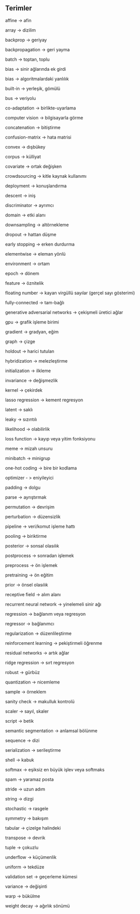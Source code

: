 ## Terimler

affine -> afin

array -> dizilim

backprop -> geriyay

backpropagation -> geri yayma

batch -> toptan, toplu

bias -> sinir ağlarında ek girdi

bias -> algoritmalardaki yanlılık

built-in -> yerleşik, gömülü

bus -> veriyolu

co-adaptation -> birlikte-uyarlama

computer vision -> bilgisayarla görme

concatenation -> bitiştirme

confusion-matrix -> hata matrisi

convex -> dışbükey

corpus -> külliyat

covariate -> ortak değişken

crowdsourcing -> kitle kaynak kullanımı

deployment -> konuşlandırma

descent -> iniş

discriminator -> ayrımcı

domain -> etki alanı

downsampling -> altörnekleme

dropout ->  hattan düşme

early stopping -> erken durdurma

elementwise -> eleman yönlü

environment -> ortam

epoch -> dönem

feature -> öznitelik

floating number -> kayan virgüllü sayılar (gerçel sayı gösterimi)

fully-connected -> tam-bağlı

generative adversarial networks -> çekişmeli üretici ağlar

gpu -> grafik işleme birimi

gradient -> gradyan, eğim

graph -> çizge

holdout -> harici tutulan

hybridization -> melezleştirme

initialization -> ilkleme

invariance -> değişmezlik

kernel -> çekirdek

lasso regression -> kement regresyon

latent -> saklı

leaky -> sızıntılı

likelihood -> olabilirlik

loss function ->  kayıp veya yitim fonksiyonu

meme -> mizah unsuru

minibatch -> minigrup

one-hot coding -> bire bir kodlama

optimizer - > eniyileyici

padding -> dolgu

parse -> ayrıştırmak

permutation -> devrişim

perturbation -> düzensizlik

pipeline -> veri/komut işleme hattı

pooling -> biriktirme

posterior -> sonsal olasılık

postprocess -> sonradan işlemek

preprocess -> ön işlemek

pretraining -> ön eğitim

prior -> önsel olasılık

receptive field -> alım alanı

recurrent neural network -> yinelemeli sinir ağı

regression -> bağlanım veya regresyon

regressor -> bağlanımcı

regularization -> düzenlileştirme

reinforcement learning -> pekiştirmeli öğrenme

residual networks -> artık ağlar

ridge regression -> sırt regresyon

robust -> gürbüz

quantization -> nicemleme

sample -> örneklem

sanity check -> makulluk kontrolü

scaler -> sayıl, skaler

script -> betik

semantic segmentation -> anlamsal bölünme

sequence -> dizi

serialization -> serileştirme

shell -> kabuk

softmax -> eşiksiz en büyük işlev veya softmaks

spam -> yaramaz posta

stride -> uzun adım

string -> dizgi

stochastic -> rasgele

symmetry -> bakışım

tabular -> çizelge halindeki

transpose -> devrik

tuple -> çokuzlu

underflow -> küçümenlik

uniform -> tekdüze

validation set -> geçerleme kümesi

variance -> değişinti 

warp -> bükülme

weight decay -> ağırlık sönümü
